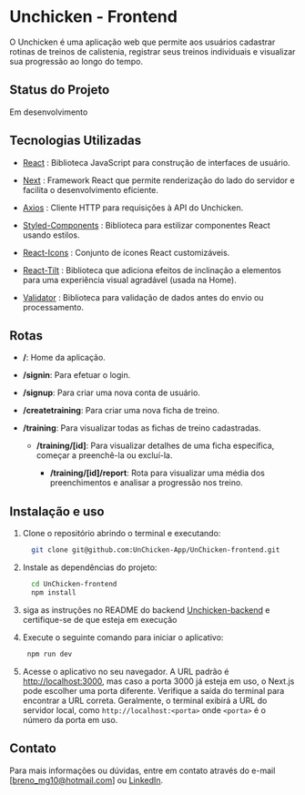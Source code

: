 # Unchicken - Frontend

O Unchicken é uma aplicação web que permite aos usuários cadastrar rotinas de treinos de calistenia, registrar seus treinos individuais e visualizar sua progressão ao longo do tempo.

## Status do Projeto

Em desenvolvimento

## Tecnologias Utilizadas

- [React](https://react.dev/) : Biblioteca JavaScript para construção de interfaces de usuário.
- [Next](https://nextjs.org/) : Framework React que permite renderização do lado do servidor e facilita o desenvolvimento eficiente.

- [Axios](https://axios-http.com/) : Cliente HTTP para requisições à API do Unchicken.

- [Styled-Components](https://styled-components.com/) : Biblioteca para estilizar componentes React usando estilos.

- [React-Icons](https://react-icons.github.io/react-icons/) : Conjunto de ícones React customizáveis.

- [React-Tilt](https://www.npmjs.com/package/react-tilt) : Biblioteca que adiciona efeitos de inclinação a elementos para uma experiência visual agradável (usada na Home).

- [Validator](https://www.npmjs.com/package/validator) : Biblioteca para validação de dados antes do envio ou processamento.

## Rotas

- **/**: Home da aplicação.

- **/signin**: Para efetuar o login.

- **/signup**: Para criar uma nova conta de usuário.

- **/createtraining**: Para criar uma nova ficha de treino.

- **/training**: Para visualizar todas as fichas de treino cadastradas.

  - **/training/[id]**: Para visualizar detalhes de uma ficha específica, começar a preenchê-la ou excluí-la.

    - **/training/[id]/report**: Rota para visualizar uma média dos preenchimentos e analisar a progressão nos treino.

## Instalação e uso

1. Clone o repositório abrindo o terminal e executando:

   ```bash
     git clone git@github.com:UnChicken-App/UnChicken-frontend.git
   ```

2. Instale as dependências do projeto:

   ```bash
     cd UnChicken-frontend
     npm install
   ```

3. siga as instruções no README do backend [Unchicken-backend](https://github.com/UnChicken-App/UnChicken-backend) e certifique-se de que esteja em execução

4. Execute o seguinte comando para iniciar o aplicativo:

   ```bash
    npm run dev
   ```

5. Acesse o aplicativo no seu navegador. A URL padrão é [http://localhost:3000](http://localhost:3000), mas caso a porta 3000 já esteja em uso, o Next.js pode escolher uma porta diferente. Verifique a saída do terminal para encontrar a URL correta. Geralmente, o terminal exibirá a URL do servidor local, como `http://localhost:<porta>` onde `<porta>` é o número da porta em uso.

## Contato

Para mais informações ou dúvidas, entre em contato através do e-mail [breno_mg10@hotmail.com] ou [LinkedIn](https://www.linkedin.com/in/breno-aredes/).
